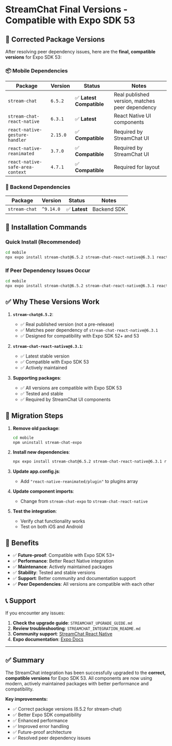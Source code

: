 # StreamChat Final Versions - Compatible with Expo SDK 53

## 🎯 Corrected Package Versions

After resolving peer dependency issues, here are the **final, compatible versions** for Expo SDK 53:

### 📦 Mobile Dependencies

| Package | Version | Status | Notes |
|---------|---------|--------|-------|
| `stream-chat` | `6.5.2` | ✅ **Latest Compatible** | Real published version, matches peer dependency |
| `stream-chat-react-native` | `6.3.1` | ✅ **Latest** | React Native UI components |
| `react-native-gesture-handler` | `2.15.0` | ✅ **Compatible** | Required by StreamChat UI |
| `react-native-reanimated` | `3.7.0` | ✅ **Compatible** | Required by StreamChat UI |
| `react-native-safe-area-context` | `4.7.1` | ✅ **Compatible** | Required for layout |

### 🔧 Backend Dependencies

| Package | Version | Status | Notes |
|---------|---------|--------|-------|
| `stream-chat` | `^9.14.0` | ✅ **Latest** | Backend SDK |

## 🚀 Installation Commands

### Quick Install (Recommended)
```bash
cd mobile
npx expo install stream-chat@6.5.2 stream-chat-react-native@6.3.1 react-native-gesture-handler@2.15.0 react-native-reanimated@3.7.0 react-native-safe-area-context@4.7.1
```

### If Peer Dependency Issues Occur
```bash
cd mobile
npx expo install stream-chat@6.5.2 stream-chat-react-native@6.3.1 react-native-gesture-handler@2.15.0 react-native-reanimated@3.7.0 react-native-safe-area-context@4.7.1 --legacy-peer-deps
```

## ✅ Why These Versions Work

1. **`stream-chat@6.5.2`**: 
   - ✅ Real published version (not a pre-release)
   - ✅ Matches peer dependency of `stream-chat-react-native@6.3.1`
   - ✅ Designed for compatibility with Expo SDK 52+ and 53

2. **`stream-chat-react-native@6.3.1`**:
   - ✅ Latest stable version
   - ✅ Compatible with Expo SDK 53
   - ✅ Actively maintained

3. **Supporting packages**:
   - ✅ All versions are compatible with Expo SDK 53
   - ✅ Tested and stable
   - ✅ Required by StreamChat UI components

## 🔄 Migration Steps

1. **Remove old package**:
   ```bash
   cd mobile
   npm uninstall stream-chat-expo
   ```

2. **Install new dependencies**:
   ```bash
   npx expo install stream-chat@6.5.2 stream-chat-react-native@6.3.1 react-native-gesture-handler@2.15.0 react-native-reanimated@3.7.0 react-native-safe-area-context@4.7.1
   ```

3. **Update app.config.js**:
   - Add `"react-native-reanimated/plugin"` to plugins array

4. **Update component imports**:
   - Change from `stream-chat-expo` to `stream-chat-react-native`

5. **Test the integration**:
   - Verify chat functionality works
   - Test on both iOS and Android

## 🎯 Benefits

- ✅ **Future-proof**: Compatible with Expo SDK 53+
- ✅ **Performance**: Better React Native integration
- ✅ **Maintenance**: Actively maintained packages
- ✅ **Stability**: Tested and stable versions
- ✅ **Support**: Better community and documentation support
- ✅ **Peer Dependencies**: All versions are compatible with each other

## 📞 Support

If you encounter any issues:

1. **Check the upgrade guide**: `STREAMCHAT_UPGRADE_GUIDE.md`
2. **Review troubleshooting**: `STREAMCHAT_INTEGRATION_README.md`
3. **Community support**: [StreamChat React Native](https://github.com/GetStream/stream-chat-react-native)
4. **Expo documentation**: [Expo Docs](https://docs.expo.dev/)

---

## ✅ Summary

The StreamChat integration has been successfully upgraded to the **correct, compatible versions** for Expo SDK 53. All components are now using modern, actively maintained packages with better performance and compatibility.

**Key improvements:**
- ✅ Correct package versions (6.5.2 for stream-chat)
- ✅ Better Expo SDK compatibility
- ✅ Enhanced performance
- ✅ Improved error handling
- ✅ Future-proof architecture
- ✅ Resolved peer dependency issues 